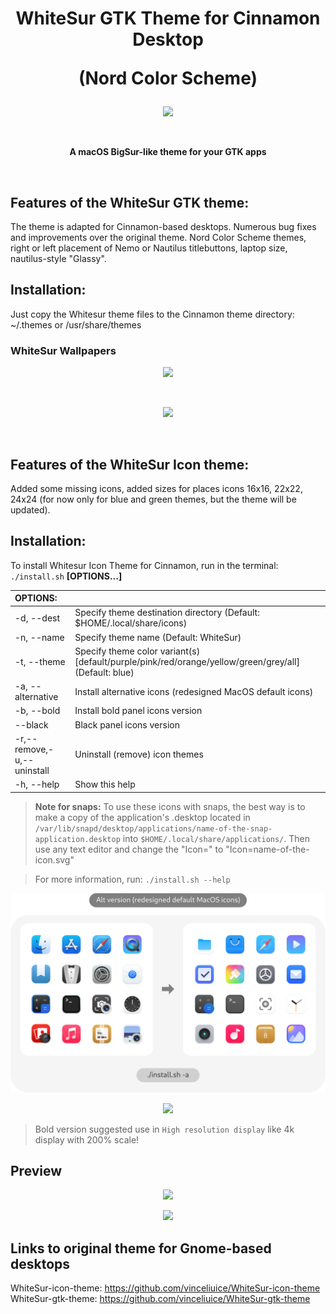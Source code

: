 <h1 align="center"> WhiteSur GTK Theme for Cinnamon Desktop  
  
  (Nord Color Scheme)</h1>
<p align="center"> <img src="https://github.com/vinceliuice/WhiteSur-gtk-theme/blob/pictures/pictures/macbook.png"/> </p>

<br>
<p align="center"> <b> A macOS BigSur-like theme for your GTK apps </b> </p>
<br>

## Features of the WhiteSur GTK theme:

The theme is adapted for Cinnamon-based desktops. Numerous bug fixes and improvements over the original theme. Nord Color Scheme themes, right or left placement of Nemo or Nautilus titlebuttons, laptop size, nautilus-style "Glassy".

## Installation:

Just copy the Whitesur theme files to the Cinnamon theme directory:  ~/.themes  or  /usr/share/themes

### WhiteSur Wallpapers
<p align="center"> <a href="https://github.com/vinceliuice/WhiteSur-wallpapers">
  <img class="image" src="https://github.com/vinceliuice/WhiteSur-gtk-theme/blob/pictures/pictures/wallpaper.gif"/>
</a> </p>
<br>
<p align="center"> <a href="https://github.com/vinceliuice/WhiteSur-wallpapers">
  <img src="https://github.com/vinceliuice/WhiteSur-gtk-theme/blob/pictures/pictures/download-button.svg"/>
</a> </p>
<br>

## Features of the WhiteSur Icon theme:

Added some missing icons, added sizes for places icons 16x16, 22x22, 24x24 (for now only for blue and green themes, but the theme will be updated).

## Installation:

To install Whitesur Icon Theme for Cinnamon, run in the terminal:  `./install.sh`  **[OPTIONS...]**

|  OPTIONS:           | |
|:--------------------|:-------------|
|-d, --dest           | Specify theme destination directory (Default: $HOME/.local/share/icons)|
|-n, --name           | Specify theme name (Default: WhiteSur)|
|-t, --theme          | Specify theme color variant(s) [default/purple/pink/red/orange/yellow/green/grey/all] (Default: blue)|
|-a, --alternative    | Install alternative icons (redesigned MacOS default icons)|
|-b, --bold           | Install bold panel icons version|
|--black              | Black panel icons version|
|-r,--remove,-u,--uninstall | Uninstall (remove) icon themes|
|-h, --help           | Show this help|

</details>

> **Note for snaps:** To use these icons with snaps, the best way is to make a copy of the application's .desktop located in `/var/lib/snapd/desktop/applications/name-of-the-snap-application.desktop` into `$HOME/.local/share/applications/`. Then use any text editor and change the "Icon=" to "Icon=name-of-the-icon.svg"

> For more information, run: `./install.sh --help`

<p align="center"> <img src="https://raw.githubusercontent.com/vinceliuice/WhiteSur-icon-theme/master/alt-version.png"/> </p>

<p align="center"> <img src="https://raw.githubusercontent.com/vinceliuice/WhiteSur-icon-theme/master/bold-size.png"/> </p>

> Bold version suggested use in `High resolution display` like 4k display with 200% scale!

## Preview
<p align="center"> <img src="https://github.com/vinceliuice/WhiteSur-icon-theme/blob/master/preview.png"/> </p>
<p align="center"> <img src="https://github.com/vinceliuice/WhiteSur-icon-theme/blob/master/preview01.png"/> </p>

## Links to original theme for Gnome-based desktops
WhiteSur-icon-theme: https://github.com/vinceliuice/WhiteSur-icon-theme  
WhiteSur-gtk-theme: https://github.com/vinceliuice/WhiteSur-gtk-theme


